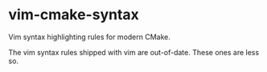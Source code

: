 # vim-cmake-syntax
Vim syntax highlighting rules for modern CMake.

The vim syntax rules shipped with vim are out-of-date. These ones are less so.
